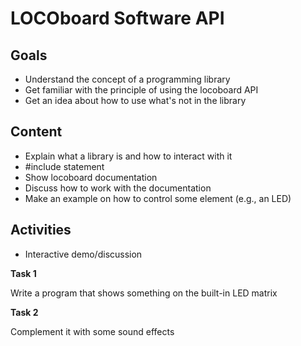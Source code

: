 # LOCOboard Software API

## Goals

- Understand the concept of a programming library
- Get familiar with the principle of using the locoboard API
- Get an idea about how to use what's not in the library

## Content

- Explain what a library is and how to interact with it
- #include statement
- Show locoboard documentation
- Discuss how to work with the documentation
- Make an example on how to control some element (e.g., an LED)

## Activities

- Interactive demo/discussion

**Task 1**

Write a program that shows something on the built-in LED matrix

**Task 2**

Complement it with some sound effects
